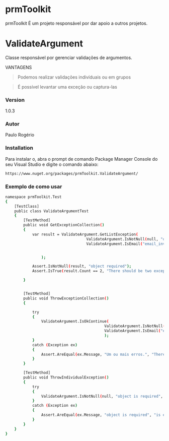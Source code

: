 # prmToolkit

prmToolkit É um projeto responsável por dar apoio a outros projetos.

# ValidateArgument
Classe responsável por gerenciar validações de argumentos.

VANTAGENS
>Podemos realizar validações indivíduais ou em grupos

>É possível levantar uma exceção ou captura-las

### Version
1.0.3

### Autor
Paulo Rogério

### Installation

Para instalar o, abra o prompt de comando Package Manager Console do seu Visual Studio e digite o comando abaixo:

```sh
https://www.nuget.org/packages/prmToolkit.ValidateArgument/
```

### Exemplo de como usar

```sh
namespace prmToolkit.Test
{
    [TestClass]
    public class ValidateArgumentTest
    {
        [TestMethod]
        public void GetExceptionCollection()
        {
            var result = ValidateArgument.GetListException(
                                    ValidateArgument.IsNotNull(null, "object is required"),
                                    ValidateArgument.IsEmail("email_invalid", "email invalid")


                );

            Assert.IsNotNull(result, "object required");
            Assert.IsTrue(result.Count == 2, "There should be two exceptions");

        }


        [TestMethod]
        public void ThrowExceptionCollection()
        {

            try
            {
                ValidateArgument.IsOkContinue(
                                            ValidateArgument.IsNotNull(null, "object is required"),
                                            ValidateArgument.IsEmail("email_invalid", "email invalid")
                                            );
            }
            catch (Exception ex)
            {
                Assert.AreEqual(ex.Message, "Um ou mais erros.", "There should be two exceptions");
            }
        }

        [TestMethod]
        public void ThrowIndividualException()
        {
            try
            {
                ValidateArgument.IsNotNull(null, "object is required", true);
            }
            catch (Exception ex)
            {
                Assert.AreEqual(ex.Message, "object is required", "is expected value not null");
            }
        }
    }
}
```
